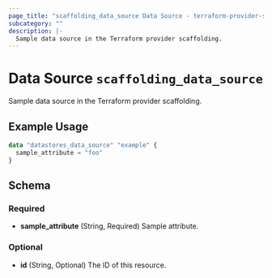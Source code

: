 ```yaml
---
page_title: "scaffolding_data_source Data Source - terraform-provider-scaffolding"
subcategory: ""
description: |-
  Sample data source in the Terraform provider scaffolding.
---
```


# Data Source `scaffolding_data_source`

Sample data source in the Terraform provider scaffolding.

## Example Usage

```terraform
data "datastores_data_source" "example" {
  sample_attribute = "foo"
}
```

## Schema

### Required

- **sample_attribute** (String, Required) Sample attribute.

### Optional

- **id** (String, Optional) The ID of this resource.


